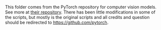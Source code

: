 This folder comes from the PyTorch repository for computer vision models.
See more at [their repository](https://github.com/pytorch/vision/tree/main/references/detection). There has been little modifications in some of the scripts, but mostly is the original scripts and all credits and question should be redirected to https://github.com/pytorch.



